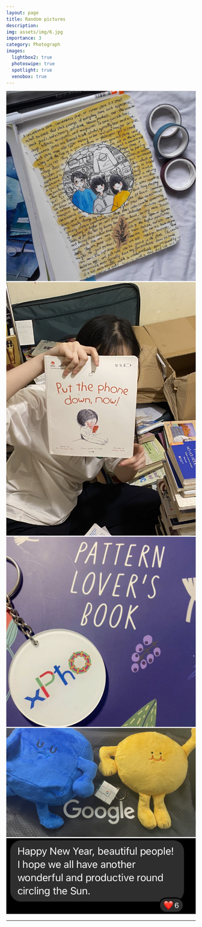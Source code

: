 ```yaml
---
layout: page
title: Random pictures
description:
img: assets/img/6.jpg
importance: 3
category: Photograph
images:
  lightbox2: true
  photoswipe: true
  spotlight: true
  venobox: true
---
```


<!-- ## [Spotlight JS](https://nextapps-de.github.io/spotlight/) -->

<!-- Group 1 -->
<div class="spotlight-group">
    <a class="spotlight" href="images/miscellaneous/2018-CSC.jpg">
        <img src="images/miscellaneous/2018-CSC.jpg" />
    </a>
    <a class="spotlight" href="images/miscellaneous/2024-PTPD.jpg">
        <img src="images/miscellaneous/2024-PTPD.jpg" />
    </a>
    <a class="spotlight" href="images/miscellaneous/2024-xPhO-&-lab.jpg">
        <img src="images/miscellaneous/2024-xPhO-&-lab.jpg" />
    </a>
</div>
<!-- Group 2 -->
<div class="spotlight-group">
    <a class="spotlight" href="images/miscellaneous/2024-GNI.jpg">
        <img src="images/miscellaneous/2024-GNI.jpg" />
    </a>
    <a class="spotlight" href="images/miscellaneous/2025-DrX.jpg">
        <img src="images/miscellaneous/2025-DrX.jpg" />
    </a>
</div>

---